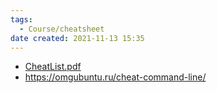 ```yaml
---
tags:
  - Course/cheatsheet
date created: 2021-11-13 15:35
---
```


- [CheatList.pdf](./_resources/Linux_Bash_Shell_Cheat_Sheet___Шпоргалка_(Шпора).resources/CheatList.pdf)
- <https://omgubuntu.ru/cheat-command-line/>
